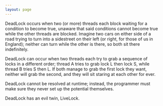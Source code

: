```yaml
---
layout: page
---
```


DeadLock occurs when two (or more) threads each block waiting for a condition to become true, unaware that said conditions cannot become true while the other threads are blocked. Imagine two cars on either side of a road trying to turn into a sidestreet on their left (or right, for those of us in England); neither can turn while the other is there, so both sit there indefinitely.

DeadLock can occur when two threads each try to grab a sequence of locks in a different order; thread A tries to grab lock L then lock S, while thread B tries S then L. If both manage to grab the first lock they want, neither will grab the second, and they will sit staring at each other for ever.

DeadLock cannot be resolved at runtime; instead, the programmer must make sure they never set up the potential themselves.

DeadLock has an evil twin, LiveLock.

